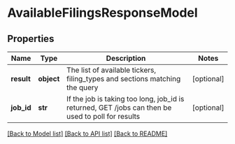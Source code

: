# AvailableFilingsResponseModel

## Properties
Name | Type | Description | Notes
------------ | ------------- | ------------- | -------------
**result** | **object** | The list of available tickers, filing_types and sections matching the query | [optional] 
**job_id** | **str** | If the job is taking too long, job_id is returned, GET /jobs can then be used to poll for results | [optional] 

[[Back to Model list]](../README.md#documentation-for-models) [[Back to API list]](../README.md#documentation-for-api-endpoints) [[Back to README]](../README.md)


